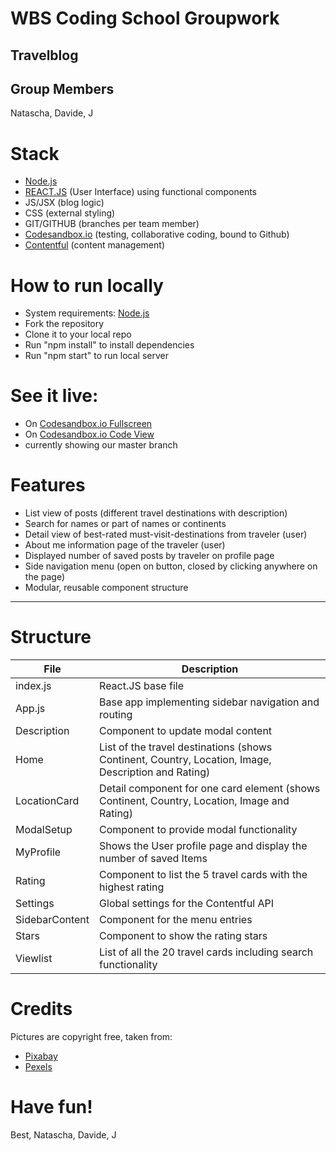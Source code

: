 # WBS Coding School Groupwork
## Travelblog

## Group Members
Natascha, Davide, J

# Stack
* [Node.js](https://nodejs.org/)
* [REACT.JS](https://reactjs.org/) (User Interface) using functional components 
* JS/JSX (blog logic)
* CSS (external styling)
* GIT/GITHUB (branches per team member)
* [Codesandbox.io](https://codesandbox.io) (testing, collaborative coding, bound to Github)
* [Contentful](https://www.contentful.com/) (content management)

# How to run locally
* System requirements: [Node.js](https://nodejs.org/)
* Fork the repository
* Clone it to your local repo
* Run "npm install" to install dependencies
* Run "npm start" to run local server

# See it live:
* On [Codesandbox.io Fullscreen](https://rp7od.csb.app/Images)
* On [Codesandbox.io Code View](https://codesandbox.io/s/inspiring-rubin-rp7od)
* currently showing our master branch

# Features
* List view of posts (different travel destinations with description)
* Search for names or part of names or continents
* Detail view of best-rated must-visit-destinations from traveler (user)
* About me information page of the traveler (user)
* Displayed number of saved posts by traveler on profile page
* Side navigation menu (open on button, closed by clicking anywhere on the page)
* Modular, reusable component structure
________________________________________________
# Structure

<!-- <img src="./src/assets/structure-v2.png" width="800"> -->

File          | Description
------------- | -------------
index.js      | React.JS base file
App.js        | Base app implementing sidebar navigation and routing
Description   | Component to update modal content
Home          | List of the travel destinations (shows Continent, Country, Location, Image, Description and Rating)
LocationCard  | Detail component for one card element (shows Continent, Country, Location, Image and Rating)
ModalSetup    | Component to provide modal functionality
MyProfile     | Shows the User profile page and display the number of saved Items
Rating        | Component to list the 5 travel cards with the highest rating
Settings      | Global settings for the Contentful API
SidebarContent| Component for the menu entries
Stars         | Component to show the rating stars
Viewlist      | List of all the 20 travel cards including search functionality

# Credits

Pictures are copyright free, taken from:

* [Pixabay](https://pixabay.com/)
* [Pexels](https://pexels.com/)

# Have fun!

Best,
Natascha, Davide, J
